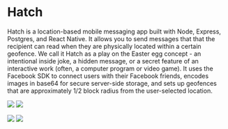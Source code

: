 # Hatch

Hatch is a location-based mobile messaging app built with Node, Express, Postgres, and React Native.  It allows you to send messages that that the recipient can read when they are physically located within a certain geofence.  We call it Hatch as a play on the Easter egg concept - an intentional inside joke, a hidden message, or a secret feature of an interactive work (often, a computer program or video game).  It uses the Facebook SDK to connect users with their Facebook friends, encodes images in base64 for secure server-side storage, and sets up geofences that are approximately 1/2 block radius from the user-selected location.

![](https://cloud.githubusercontent.com/assets/15223146/23173299/6011a1c0-f81e-11e6-9816-5fe933e42b9a.PNG) ![](https://cloud.githubusercontent.com/assets/15223146/23173610/573b83ee-f81f-11e6-842e-adda84dcc895.PNG)

![](https://cloud.githubusercontent.com/assets/15223146/23173613/5963ec24-f81f-11e6-9c5f-dc999b71030c.PNG) ![](https://cloud.githubusercontent.com/assets/15223146/23173620/5dfe4590-f81f-11e6-9b5c-36438437a8c8.PNG)
